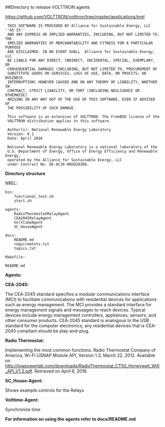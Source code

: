 ##Directory to release VOLTTRON agents

https://github.com/VOLTTRON/volttron/tree/master/applications/nrel

```
 THIS SOFTWARE IS PROVIDED BY Alliance for Sustainable Energy, LLC ''AS IS''
 AND ANY EXPRESS OR IMPLIED WARRANTIES, INCLUDING, BUT NOT LIMITED TO, THE
 IMPLIED WARRANTIES OF MERCHANTABILITY AND FITNESS FOR A PARTICULAR PURPOSE
 ARE DISCLAIMED. IN NO EVENT SHALL  Alliance for Sustainable Energy, LLC
 BE LIABLE FOR ANY DIRECT, INDIRECT, INCIDENTAL, SPECIAL, EXEMPLARY, OR
 CONSEQUENTIAL DAMAGES (INCLUDING, BUT NOT LIMITED TO, PROCUREMENT OF
 SUBSTITUTE GOODS OR SERVICES; LOSS OF USE, DATA, OR PROFITS; OR BUSINESS
 INTERRUPTION) HOWEVER CAUSED AND ON ANY THEORY OF LIABILITY, WHETHER IN
 CONTRACT, STRICT LIABILITY, OR TORT (INCLUDING NEGLIGENCE OR OTHERWISE)
 ARISING IN ANY WAY OUT OF THE USE OF THIS SOFTWARE, EVEN IF ADVISED OF
 THE POSSIBILITY OF SUCH DAMAGE.

 This software is an extension of VOLTTRON. The FreeBSD license of the
 VOLTTRON distribution applies to this software.

 Author(s): National Renewable Energy Laboratory
 Version: 0.1
 Date: April 2016

 National Renewable Energy Laboratory is a national laboratory of the
 U.S. Department of Energy, Office of Energy Efficiency and Renewable Energy,
 operated by the Alliance for Sustainable Energy, LLC
 under Contract No. DE-AC36-08GO28308.
```

**Directory structure**

NREL:

    bin:
        functional_test.sh
        start.sh

    agents:
        RadioThermostatRelayAgent
        CEA2045RelayAgent
        VolttimeAgent
        SC_HouseAgent

    docs:
        README.md
        requiremtnts.txt
        topics.txt

    Makefile:

    README.md    


**Agents:**

**CEA-2045:**

The CEA-2045 standard specifies a modular communications interface (MCI) to facilitate communications with residential devices for applications such as energy management. The MCI provides a standard interface for energy management signals and messages to reach devices. Typical devices include energy management controllers, appliances, sensors, and other consumer products. CEA-2045 standard is analogous to the USB standard for the computer electronics; any residential devices that is CEA-2045 compliant should be play-and-plug.

**Radio Thermostat:**

Implementing the most common functions.
Radio Thermostat Company of America, Wi-Fi USNAP Module API, Version 1.3, March 22, 2012. Available on http://lowpowerlab.com/downloads/RadioThermostat_CT50_Honeywell_Wifi_API_V1.3.pdf. Retrieved on April 6, 2016.

**SC_House-Agent:**

Shows example controls for the Relays

**Volttime-Agent:**

Synchronize time

**For information on using the agents refer to docs/README.md**
